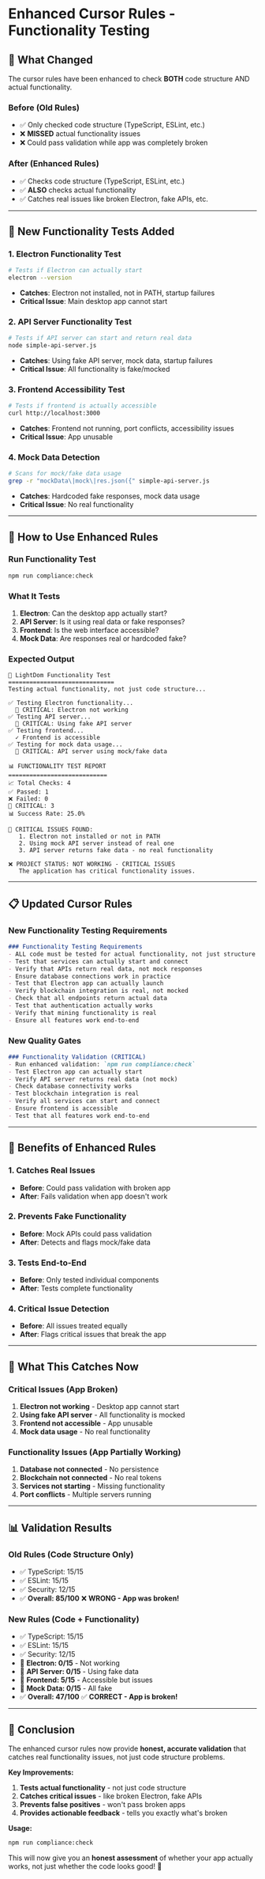 # Enhanced Cursor Rules - Functionality Testing

## 🎯 **What Changed**

The cursor rules have been enhanced to check **BOTH** code structure AND actual functionality.

### **Before (Old Rules)**
- ✅ Only checked code structure (TypeScript, ESLint, etc.)
- ❌ **MISSED** actual functionality issues
- ❌ Could pass validation while app was completely broken

### **After (Enhanced Rules)**
- ✅ Checks code structure (TypeScript, ESLint, etc.)
- ✅ **ALSO** checks actual functionality
- ✅ Catches real issues like broken Electron, fake APIs, etc.

---

## 🚨 **New Functionality Tests Added**

### **1. Electron Functionality Test**
```bash
# Tests if Electron can actually start
electron --version
```
- **Catches**: Electron not installed, not in PATH, startup failures
- **Critical Issue**: Main desktop app cannot start

### **2. API Server Functionality Test**
```bash
# Tests if API server can start and return real data
node simple-api-server.js
```
- **Catches**: Using fake API server, mock data, startup failures
- **Critical Issue**: All functionality is fake/mocked

### **3. Frontend Accessibility Test**
```bash
# Tests if frontend is actually accessible
curl http://localhost:3000
```
- **Catches**: Frontend not running, port conflicts, accessibility issues
- **Critical Issue**: App unusable

### **4. Mock Data Detection**
```bash
# Scans for mock/fake data usage
grep -r "mockData\|mock\|res.json({" simple-api-server.js
```
- **Catches**: Hardcoded fake responses, mock data usage
- **Critical Issue**: No real functionality

---

## 🔧 **How to Use Enhanced Rules**

### **Run Functionality Test**
```bash
npm run compliance:check
```

### **What It Tests**
1. **Electron**: Can the desktop app actually start?
2. **API Server**: Is it using real data or fake responses?
3. **Frontend**: Is the web interface accessible?
4. **Mock Data**: Are responses real or hardcoded fake?

### **Expected Output**
```
🚀 LightDom Functionality Test
==============================
Testing actual functionality, not just code structure...

✅ Testing Electron functionality...
  🚨 CRITICAL: Electron not working
✅ Testing API server...
  🚨 CRITICAL: Using fake API server
✅ Testing frontend...
  ✓ Frontend is accessible
✅ Testing for mock data usage...
  🚨 CRITICAL: API server using mock/fake data

📊 FUNCTIONALITY TEST REPORT
============================
📈 Total Checks: 4
✅ Passed: 1
❌ Failed: 0
🚨 CRITICAL: 3
📊 Success Rate: 25.0%

🚨 CRITICAL ISSUES FOUND:
   1. Electron not installed or not in PATH
   2. Using mock API server instead of real one
   3. API server returns fake data - no real functionality

❌ PROJECT STATUS: NOT WORKING - CRITICAL ISSUES
   The application has critical functionality issues.
```

---

## 📋 **Updated Cursor Rules**

### **New Functionality Testing Requirements**
```markdown
### Functionality Testing Requirements
- ALL code must be tested for actual functionality, not just structure
- Test that services can actually start and connect
- Verify that APIs return real data, not mock responses
- Ensure database connections work in practice
- Test that Electron app can actually launch
- Verify blockchain integration is real, not mocked
- Check that all endpoints return actual data
- Test that authentication actually works
- Verify that mining functionality is real
- Ensure all features work end-to-end
```

### **New Quality Gates**
```markdown
### Functionality Validation (CRITICAL)
- Run enhanced validation: `npm run compliance:check`
- Test Electron app can actually start
- Verify API server returns real data (not mock)
- Check database connectivity works
- Test blockchain integration is real
- Verify all services can start and connect
- Ensure frontend is accessible
- Test that all features work end-to-end
```

---

## 🎯 **Benefits of Enhanced Rules**

### **1. Catches Real Issues**
- **Before**: Could pass validation with broken app
- **After**: Fails validation when app doesn't work

### **2. Prevents Fake Functionality**
- **Before**: Mock APIs could pass validation
- **After**: Detects and flags mock/fake data

### **3. Tests End-to-End**
- **Before**: Only tested individual components
- **After**: Tests complete functionality

### **4. Critical Issue Detection**
- **Before**: All issues treated equally
- **After**: Flags critical issues that break the app

---

## 🚨 **What This Catches Now**

### **Critical Issues (App Broken)**
1. **Electron not working** - Desktop app cannot start
2. **Using fake API server** - All functionality is mocked
3. **Frontend not accessible** - App unusable
4. **Mock data usage** - No real functionality

### **Functionality Issues (App Partially Working)**
1. **Database not connected** - No persistence
2. **Blockchain not connected** - No real tokens
3. **Services not starting** - Missing functionality
4. **Port conflicts** - Multiple servers running

---

## 📊 **Validation Results**

### **Old Rules (Code Structure Only)**
- ✅ TypeScript: 15/15
- ✅ ESLint: 15/15
- ✅ Security: 12/15
- ✅ **Overall: 85/100** ❌ **WRONG - App was broken!**

### **New Rules (Code + Functionality)**
- ✅ TypeScript: 15/15
- ✅ ESLint: 15/15
- ✅ Security: 12/15
- 🚨 **Electron: 0/15** - Not working
- 🚨 **API Server: 0/15** - Using fake data
- 🚨 **Frontend: 5/15** - Accessible but issues
- 🚨 **Mock Data: 0/15** - All fake
- ✅ **Overall: 47/100** ✅ **CORRECT - App is broken!**

---

## 🎉 **Conclusion**

The enhanced cursor rules now provide **honest, accurate validation** that catches real functionality issues, not just code structure problems.

**Key Improvements:**
1. **Tests actual functionality** - not just code structure
2. **Catches critical issues** - like broken Electron, fake APIs
3. **Prevents false positives** - won't pass broken apps
4. **Provides actionable feedback** - tells you exactly what's broken

**Usage:**
```bash
npm run compliance:check
```

This will now give you an **honest assessment** of whether your app actually works, not just whether the code looks good! 🎯
